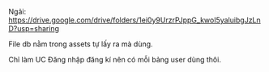Ngải: https://drive.google.com/drive/folders/1ei0y9UrzrPJppG_kwoI5yaluibgJzLnD?usp=sharing

File db nằm trong assets tự lấy ra mà dùng.

Chỉ làm UC Đăng nhập đăng kí nên có mỗi bảng user dùng thôi.
